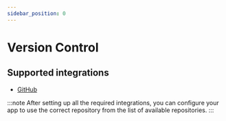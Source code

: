 ```yaml
---
sidebar_position: 0
---
```


# Version Control

## Supported integrations

- [GitHub](github)

:::note
After setting up all the required integrations, you can configure your app to use the correct repository from the list of available repositories.
:::
